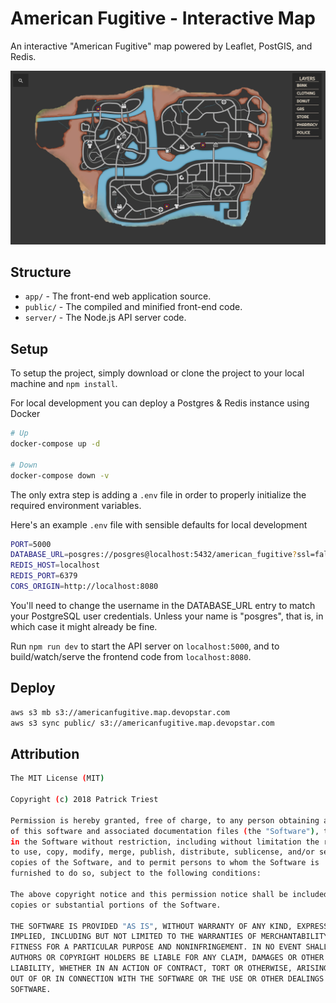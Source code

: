 # American Fugitive - Interactive Map

An interactive "American Fugitive" map powered by Leaflet, PostGIS, and Redis.

![Map Example](img/example-map.png)

## Structure

- `app/` - The front-end web application source.
- `public/` - The compiled and minified front-end code.
- `server/` - The Node.js API server code.

## Setup

To setup the project, simply download or clone the project to your local machine and `npm install`.

For local development you can deploy a Postgres & Redis instance using Docker

```bash
# Up
docker-compose up -d

# Down
docker-compose down -v
```

The only extra step is adding a `.env` file in order to properly initialize the required environment variables.

Here's an example `.env` file with sensible defaults for local development

```bash
PORT=5000
DATABASE_URL=posgres://posgres@localhost:5432/american_fugitive?ssl=false
REDIS_HOST=localhost
REDIS_PORT=6379
CORS_ORIGIN=http://localhost:8080
```

You'll need to change the username in the DATABASE_URL entry to match your PostgreSQL user credentials. Unless your name is "posgres", that is, in which case it might already be fine.

Run `npm run dev` to start the API server on `localhost:5000`, and to build/watch/serve the frontend code from `localhost:8080`.

## Deploy

```bash
aws s3 mb s3://americanfugitive.map.devopstar.com
aws s3 sync public/ s3://americanfugitive.map.devopstar.com
```

## Attribution

```bash
The MIT License (MIT)

Copyright (c) 2018 Patrick Triest

Permission is hereby granted, free of charge, to any person obtaining a copy
of this software and associated documentation files (the "Software"), to deal
in the Software without restriction, including without limitation the rights
to use, copy, modify, merge, publish, distribute, sublicense, and/or sell
copies of the Software, and to permit persons to whom the Software is
furnished to do so, subject to the following conditions:

The above copyright notice and this permission notice shall be included in all
copies or substantial portions of the Software.

THE SOFTWARE IS PROVIDED "AS IS", WITHOUT WARRANTY OF ANY KIND, EXPRESS OR
IMPLIED, INCLUDING BUT NOT LIMITED TO THE WARRANTIES OF MERCHANTABILITY,
FITNESS FOR A PARTICULAR PURPOSE AND NONINFRINGEMENT. IN NO EVENT SHALL THE
AUTHORS OR COPYRIGHT HOLDERS BE LIABLE FOR ANY CLAIM, DAMAGES OR OTHER
LIABILITY, WHETHER IN AN ACTION OF CONTRACT, TORT OR OTHERWISE, ARISING FROM,
OUT OF OR IN CONNECTION WITH THE SOFTWARE OR THE USE OR OTHER DEALINGS IN THE
SOFTWARE.
```
